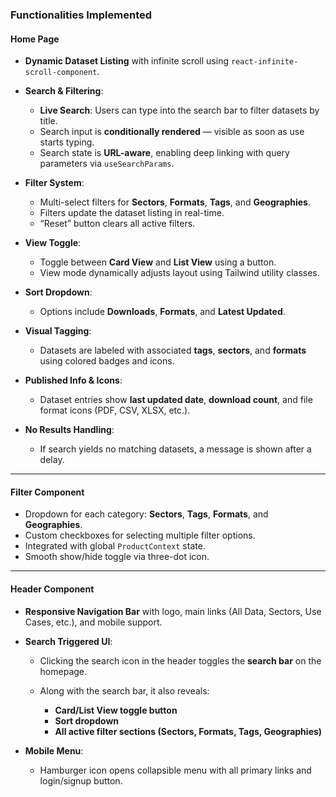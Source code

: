 ### **Functionalities Implemented**

#### **Home Page**

- **Dynamic Dataset Listing** with infinite scroll using `react-infinite-scroll-component`.
- **Search & Filtering**:

  - **Live Search**: Users can type into the search bar to filter datasets by title.
  - Search input is **conditionally rendered** — visible as soon as use starts typing.
  - Search state is **URL-aware**, enabling deep linking with query parameters via `useSearchParams`.

- **Filter System**:

  - Multi-select filters for **Sectors**, **Formats**, **Tags**, and **Geographies**.
  - Filters update the dataset listing in real-time.
  - “Reset” button clears all active filters.

- **View Toggle**:

  - Toggle between **Card View** and **List View** using a button.
  - View mode dynamically adjusts layout using Tailwind utility classes.

- **Sort Dropdown**:

  - Options include **Downloads**, **Formats**, and **Latest Updated**.

- **Visual Tagging**:

  - Datasets are labeled with associated **tags**, **sectors**, and **formats** using colored badges and icons.

- **Published Info & Icons**:

  - Dataset entries show **last updated date**, **download count**, and file format icons (PDF, CSV, XLSX, etc.).

- **No Results Handling**:

  - If search yields no matching datasets, a message is shown after a delay.

---

#### **Filter Component**

- Dropdown for each category: **Sectors**, **Tags**, **Formats**, and **Geographies**.
- Custom checkboxes for selecting multiple filter options.
- Integrated with global `ProductContext` state.
- Smooth show/hide toggle via three-dot icon.

---

#### **Header Component**

- **Responsive Navigation Bar** with logo, main links (All Data, Sectors, Use Cases, etc.), and mobile support.
- **Search Triggered UI**:

  - Clicking the search icon in the header toggles the **search bar** on the homepage.
  - Along with the search bar, it also reveals:

    - **Card/List View toggle button**
    - **Sort dropdown**
    - **All active filter sections (Sectors, Formats, Tags, Geographies)**

- **Mobile Menu**:

  - Hamburger icon opens collapsible menu with all primary links and login/signup button.
